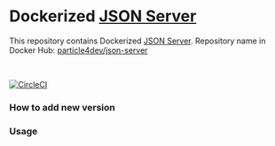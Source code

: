 # Dockerized [JSON Server](https://github.com/typicode/json-server)

This repository contains Dockerized [JSON Server](https://github.com/typicode/json-server). Repository name in Docker Hub: [particle4dev/json-server](https://hub.docker.com/r/particle4dev/json-server)

<br />

[![CircleCI](https://circleci.com/gh/particle4dev/docker-image-json-server/tree/master.svg?style=svg)](https://circleci.com/gh/particle4dev/docker-image-json-server/tree/master)

### How to add new version

### Usage
